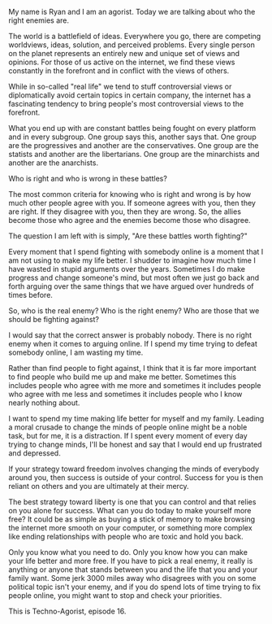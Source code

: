 My name is Ryan and I am an agorist. Today we are talking about who the right enemies are.

The world is a battlefield of ideas. Everywhere you go, there are competing worldviews, ideas, solution, and perceived problems. Every single person on the planet represents an entirely new and unique set of views and opinions. For those of us active on the internet, we find these views constantly in the forefront and in conflict with the views of others.

While in so-called "real life" we tend to stuff controversial views or diplomatically avoid certain topics in certain company, the internet has a fascinating tendency to bring people's most controversial views to the forefront.

What you end up with are constant battles being fought on every platform and in every subgroup. One group says this, another says that. One group are the progressives and another are the conservatives. One group are the statists and another are the libertarians. One group are the minarchists and another are the anarchists. 

Who is right and who is wrong in these battles?

The most common criteria for knowing who is right and wrong is by how much other people agree with you. If someone agrees with you, then they are right. If they disagree with you, then they are wrong. So, the allies become those who agree and the enemies become those who disagree.

The question I am left with is simply, "Are these battles worth fighting?"

Every moment that I spend fighting with somebody online is a moment that I am not using to make my life better. I shudder to imagine how much time I have wasted in stupid arguments over the years. Sometimes I do make progress and change someone's mind, but most often we just go back and forth arguing over the same things that we have argued over hundreds of times before.

So, who is the real enemy? Who is the right enemy? Who are those that we should be fighting against?

I would say that the correct answer is probably nobody. There is no right enemy when it comes to arguing online. If I spend my time trying to defeat somebody online, I am wasting my time.

Rather than find people to fight against, I think that it is far more important to find people who build me up and make me better. Sometimes this includes people who agree with me more and sometimes it includes people who agree with me less and sometimes it includes people who I know nearly nothing about.

I want to spend my time making life better for myself and my family. Leading a moral crusade to change the minds of people online might be a noble task, but for me, it is a distraction. If I spent every moment of every day trying to change minds, I'll be honest and say that I would end up frustrated and depressed.

If your strategy toward freedom involves changing the minds of everybody around you, then success is outside of your control. Success for you is then reliant on others and you are ultimately at their mercy.

The best strategy toward liberty is one that you can control and that relies on you alone for success. What can you do today to make yourself more free? It could be as simple as buying a stick of memory to make browsing the internet more smooth on your computer, or something more complex like ending relationships with people who are toxic and hold you back.

Only you know what you need to do. Only you know how you can make your life better and more free. If you have to pick a real enemy, it really is anything or anyone that stands between you and the life that you and your family want. Some jerk 3000 miles away who disagrees with you on some political topic isn't your enemy, and if you do spend lots of time trying to fix people online, you might want to stop and check your priorities. 

This is Techno-Agorist, episode 16.
